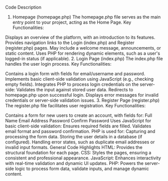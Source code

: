 Code Description
1. Homepage (homepage.php)
The homepage.php file serves as the main entry point to your project, acting as the Home Page.
Key Functionalities:

Displays an overview of the platform, with an introduction to its features.
Provides navigation links to the Login (index.php) and Register (register.php) pages.
May include a welcome message, announcements, or static content.
Uses PHP for rendering dynamic elements, such as a user's logged-in status (if applicable).
2. Login Page (index.php)
The index.php file handles the user login process.
Key Functionalities:

Contains a login form with fields for email/username and password.
Implements basic client-side validation using JavaScript (e.g., checking empty fields).
Integrates PHP to process login credentials on the server-side:
Validates the input against stored user data.
Redirects to homepage.php upon successful login.
Displays error messages for invalid credentials or server-side validation issues.
3. Register Page (register.php)
The register.php file facilitates user registration.
Key Functionalities:

Contains a form for new users to create an account, with fields for:
Full Name
Email Address
Password
Confirm Password
Uses JavaScript for basic client-side validation:
Ensures required fields are filled.
Validates email format and password confirmation.
PHP is used for:
Capturing and processing the form data.
Storing the user details in a database (if configured).
Handling error states, such as duplicate email addresses or invalid input formats.
General Code Highlights
HTML: Provides the structural foundation for each page.
CSS: Styles the pages, ensuring a consistent and professional appearance.
JavaScript: Enhances interactivity with real-time validation and dynamic UI updates.
PHP: Powers the server-side logic to process form data, validate inputs, and manage dynamic content.